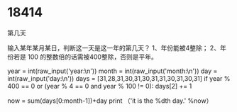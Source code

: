 # 18414
第几天




输入某年某月某日，判断这一天是这一年的第几天？
1、年份能被4整除；
2、年份若是 100 的整数倍的话需被400整除，否则是平年。

year = int(raw_input('year:\n'))
month = int(raw_input('month:\n'))
day = int(raw_input('day:\n'))
days = [31,28,31,30,31,30,31,31,30,31,30,31]
if year % 400 == 0 or (year % 4 == 0 and year % 100 != 0):
	days[2] += 1

now = sum(days[0:month-1])+day
print （'it is the %dth day.' %now）
